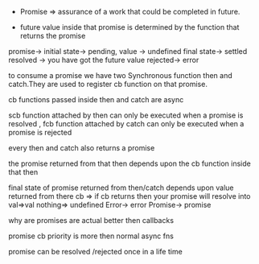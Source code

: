 * Promise => assurance of a work that could be completed in future.

* future value inside that promise is determined by the function that returns the promise

promise-> initial state-> pending, value -> undefined final state-> settled
resolved -> you have got the future value rejected-> error

to consume a promise we have two Synchronous function then and catch.They are used to register cb function on that promise.

cb functions passed inside then and catch are async

scb function attached by then can only be executed when a promise is resolved , fcb function attached by catch can only be executed when a promise is rejected

every then and catch also returns a promise

the promise returned from that then depends upon the cb function inside that then

final state of promise returned from then/catch depends upon value returned from there cb => if cb returns then your promise will resolve into val=>val nothing=> undefined Error-> error Promise-> promise

why are promises are actual better then callbacks

promise cb priority is more then normal async fns

promise can be resolved /rejected once in a life time
